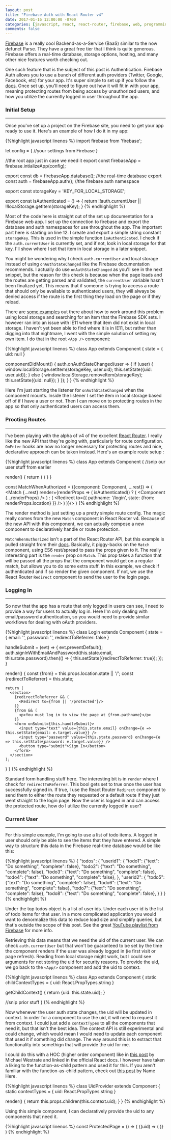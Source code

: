 ```yaml
---
layout: post
title: "Firebase Auth with React Router v4"
date: 2017-01-16 12:00:00 -0700
categories: [javascript, react, react-router, firebase, web, programming, auth]
comments: false
---
```

[Firebase](https://firebase.google.com) is a really cool Backend-as-a-Service (BaaS) similar
to the now defunct Parse. They have a great free tier that I think is quite generous. 
Firebase offers a real-time database, storage options, hosting, and many other nice 
features worth checking out. 

One such feature that is the subject of this post is Authentication. Firebase Auth allows 
you to use a bunch of different auth providers (Twitter, Google, Facebook, etc) for 
your app. It's super simple to set up if you follow the 
[docs](https://firebase.google.com/docs). Once set up, you'll need to figure out how
it will fit in with your app, meaning protecting routes from being access by unauthorized
users, and how you utilize the currently logged in user throughout the app.

### Initial Setup
---
Once you've set up a project on the Firebase site, you need to get your app ready to use
it. Here's an example of how I do it in my app:

{%highlight javascript linenos %}
import firebase from 'firebase';

let config = {
  //your settings from Firebase
}

//the root app just in case we need it
export const firebaseApp = firebase.intializeApp(config);

export const db = firebaseApp.database(); //the real-time database
export const auth = firebaseApp.auth(); //the firebase auth namespace

export const storageKey = 'KEY_FOR_LOCAL_STORAGE';

export const isAuthenticated = () => {
  return !!auth.currentUser || !!localStorage.getItem(storageKey);
}
{% endhighlight %}

Most of the code here is straight out of the set up documentation for a Firebase web 
app. I set up the connection to firebase and export the database and auth namespaces for
use throughout the app. The important part here is starting on line 12. I create and export 
a simple string constant `storageKey`. This is used in the simple function `isAuthenticated`.
I check if the `auth.currentUser` is currently set, and if not, look in local storage for
that key. I'll show where I set that item in local storage in a later snippet.

You might be wondering why I check `auth.currentUser` and local storage instead of 
using `onAuthStateChanged` like the Firebase documentation recommends. I actually do use
`onAuthStateChanged` as you'll see in the next snippet, but the reason for this check
is because when the page loads and the routes are getting parsed and validated, the 
`currentUser` variable hasn't been finalized yet. This means that if someone is
trying to access a route that should only be available to authenticated users, they will
always be denied access if the route is the first thing they load on the page or if they
reload. 

There are [some examples](http://stackoverflow.com/questions/37370599/firebase-auth-delayed-on-refresh)
out there about how to work around this problem using local storage and searching for an
item that the Firebase SDK sets. I however ran into an issue with IE11 where that item
did not exist in local storage. I haven't yet been able to find where it is in IE11, but
rather than digging into that nightmare, I went with the simple solution of setting my
own item. I do that in the root `<App />` component:

{%highlight javascript linenos %}
class App extends Component {
  state = {
    uid: null
  }

  componentDidMount() {
    auth.onAuthStateChanged(user => {
      if (user) {
        window.localStorage.setItem(storageKey, user.uid);
        this.setState({uid: user.uid});
      } else {
        window.localStorage.removeItem(storageKey);
        this.setState({uid: null});
      }
    });
  }
}
{% endhighlight %}

Here I'm just starting the listener for `onAuthStateChanged` when the component mounts.
Inside the listener I set the item in local storage based off of if I have a user or not.
Then I can move on to protecting routes in the app so that only authenticated users can
access them.

### Procting Routes
---
I've been playing with the alpha of v4 of the excellent [React Router](https://react-router.now.sh/).
I really like the new API that they're going with, particularly for route configuration. 
`OnEnter` hooks are now no longer necessary for protecting routes and nice, declarative
approach can be taken instead. Here's an example route setup :

{%highlight javascript linenos %}
class App extends Component {
  //snip our user stuff from earlier

  render() {
    return (
      <BrowserRouter>
        <Match exactly pattern="/" component={HomePage} />
        <Match pattern="/login" component={Login} />
        <MatchWhenAuthorized pattern="/protected" component={ProtectedPage} />
      </BrowserRouter>
    )
  }
}

const MatchWhenAuthorized = ({component: Component, ...rest}) => (
  <Match {...rest} render={renderProps => (
    isAuthenticated() ? (
      <Component {...renderProps} />
    ) : (
      <Redirect to={{
        pathname: '/login',
        state: {from: renderProps.location}
      }} />
    )
  )}/>
)
{% endhighlight %}

The render method is just setting up a pretty simple route config. The magic really comes
from the new `Match` component in React Router v4. Because of the new API with this 
component, we can actually compose a new component to declaratively handle or route
protection. 

`MatchWhenAuthorized` isn't a part of the React Router API, but this example is pulled
straight from their [docs](https://react-router.now.sh/auth-workflow). Basically, it 
piggy-backs on the `Match` component, using ES6 rest/spread to pass the props given to
it. The really interesting part is the `render` prop on `Match`. This prop takes a function
that will be passed all the props that the component would get on a regular match, but 
allows you to do some extra stuff. In this example, we check if authenticated and if so
render the given component. If not, we use the React Router `Redirect` component to send 
the user to the login page.

### Logging In
---
So now that the app has a route that only logged in users can see, I need to provide a 
way for users to actually log in. Here I'm only dealing with email/password authentication,
so you would need to provide similar workflows for dealing with oAuth providers.

{%highlight javascript linenos %}
class Login extends Component {
  state = {
    email: '',
    password: '',
    redirectToReferrer: false
  }

  handleSubmit = (evt) => {
    evt.preventDefault();
    auth.signInWithEmailAndPassword(this.state.email, this.state.password).then(() => {
      this.setState({redirectToReferrer: true});
    });
  }

  render() {
    const {from} = this.props.location.state || '/';
    const {redirectToReferrer} = this.state;

    return (
      <section>
        {redirectToReferrer && (
          <Redirect to={from || '/protected'}/>
        )}
        {from && (
          <p>You must log in to view the page at {from.pathname}</p>
        )}
        <form onSubmit={this.handleSubmit}>
          <input type="text" value={this.state.email} onChange={e => this.setState{email: e.target.value}} />
          <input type="password" value={this.state.password} onChange={e => this.setState{password: e.target.value}} />
          <button type="submit">Sign In</button>
        </form>
      </section>
    );
  }
}
{% endhighlight %}

Standard form handling stuff here. The interesting bit is in `render` where I check for
`redirectToReferrer`. This bool gets set to true once the user has successfully signed
in. If true, I use the React Router `Redirect` component to send them to either the route
they requested or a default route if they just went straight to the login page. 
Now the user is logged in and can access the protected route, how do I utilize the currently
logged in user?

### Current User
---
For this simple example, I'm going to use a list of todo items. A logged in user should only
be able to see the items that they have entered. A simple way to structure this data in 
the Firebase real-time database would be like this:

{%highlight javascript linenos %}
{
  "todos": {
    "userid1": {
      "todo1": {"text": "Do something", "complete": false},
      "todo2": {"text": "Do something", "complete": false},
      "todo3": {"text": "Do something", "complete": false},
      "todo4": {"text": "Do something", "complete": false},
    },
    "userid2": {
      "todo5": {"text": "Do something", "complete": false},
      "todo6": {"text": "Do something", "complete": false},
      "todo7": {"text": "Do something", "complete": false},
      "todo8": {"text": "Do something", "complete": false},
    }
  }
}
{% endhighlight %}

Under the top todos object is a list of user ids. Under each user id is the list of todo
items for that user. In a more complicated application you would want to denormalize 
this data to reduce load size and simplify queries, but that's outside the scope 
of this post. See the great [YouTube playlist from Firebase]() for more info. 

Retrieving this data means that we need the uid of the current user. We can check 
`auth.currentUser` but that won't be guaranteed to be set by the time the component
renders if the user was already logged in (ie first visit or page refresh). Reading
from local storage might work, but I could see arguments for not storing the uid for
security reasons. To provide the uid, we go back to the `<App/>` component and add
the uid to context.

{%highlight javascript linenos %}
class App extends Component {
  static childContextTypes = {
    uid: React.PropTypes.string
  }

  getChildContext() {
    return {uid: this.state.uid};
  }

  //snip prior stuff
}
{% endhighlight %}

Now whenever the user auth state changes, the uid will be updated in context. In order 
for a component to use the uid, it will need to request it from context. I could just
add a `contextTypes` to all the components that need it, but that isn't the best idea.
The context API is still experimental and could change, which would mean I would need to
update each component that used it if something did change. The way around this is to
extract that functionality into somethign that will provide the uid for me.

I could do this with a HOC (higher order component) like in [this post](https://medium.com/@mweststrate/how-to-safely-use-react-context-b7e343eff076#.xaikh4ldc)
by Michael Westrate and linked in the official React docs. I however have taken a liking
to the function-as-child pattern and used it for this. If you aren't familiar with the 
function-as-child pattern, check out [this post]() by Name Here.

{%highlight javascript linenos %}
class UidProvider extends Component {
  static contextTypes = {
    uid: React.PropTypes.string
  }

  render() {
    return this.props.children(this.context.uid);
  }
}
{% endhighlight %}

Using this simple component, I can declaratively provide the uid to any components that 
need it. 

{%highlight javascript linenos %}
const ProtectedPage = () => (
  <UidProvider>
    {(uid) => (
      <SomeComponentThatNeedsUID uid={uid} />
    )}
  </UidProvider>
)
{% endhighlight %}
